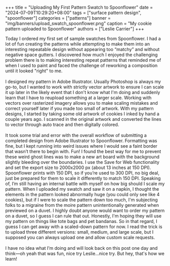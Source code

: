 +++
title = "Uploading My First Pattern Swatch to Spoonflower"
date = "2024-07-09T10:29:20+08:00"
tags = ["surface pattern design", "spoonflower"]
categories = ["patterns"]
banner = "img/banners/upload_swatch_spoonflower.png"
caption = "My cookie pattern uploaded to Spoonflower"
authors = ["Leslie Carrier"]
+++

Today I ordered my first set of sample swatches from Spoonflower. I had a lot of fun creating the patterns while attempting to make them into an interesting repeatable design without appearing too “matchy” and without negative space gutters. I discovered how much I enjoyed the challenging problem there is to making interesting repeat patterns that reminded me of when I used to paint and faced the challenge of reworking a composition until it looked "right" to me.
<br><br>
I designed my pattern in Adobe Illustrator. Usually Photoshop is always my go-to, but I wanted to work with strictly vector artwork to ensure I can scale it up later in the likely event that I don't know what I'm doing and suddenly learn that I have to reupload something at a larger scale. Working with vectors over rasterized imagery allows you to make scaling mistakes and correct yourself later if you made too small of artwork. With my pattern designs, I started by taking some old artwork of cookies I inked by hand a couple years ago. I scanned in the original artwork and converted the lines to vector through auto trace and then digitally colored.
<br><br>
It took some trial and error with the overall workflow of submitting a completed design from Adobe Illustrator to Spoonflower. Formatting was fine, but I kept running into weird issues where I would see a faint border that wasn’t there to begin with. Fun! I found the best way for me to prevent these weird ghost lines was to make a new art board with the background slightly bleeding over the boundaries. I use the Save for Web functionality and set the export size to 2000x2000 px (about 13 inches at 150 DPI). Spoonflower prints with 150 DPI, so if you’re used to 300 DPI, no big deal, just be prepared for them to scale it differently to match 150 DPI. Speaking of, I’m still having an internal battle with myself on how big should I scale my pattern. When I uploaded my swatch and saw it on a napkin, I thought the elements in the pattern looked abnormally huge (you could only see like 4 cookies), but if I were to scale the pattern down too much, I'm subjecting folks to a migraine from the moire pattern unintentionally generated when previewed on a duvet. I highly doubt anyone would want to order my pattern on a duvet, so I guess I can rule that out. Honestly, I'm hoping they will use my pattern on things like tote bags and pet bandanas. So in that regard, I guess I can get away with a scaled-down pattern for now. I read the trick is to upload three different versions: small, medium, and large scale, but I supposed you can always upload one and allow custom scale requests.
<br><br>
I have no idea what I’m doing and will look back on this post one day and think&mdash;oh yeah that was fun, nice try Leslie…nice try. But hey, that's how we learn!